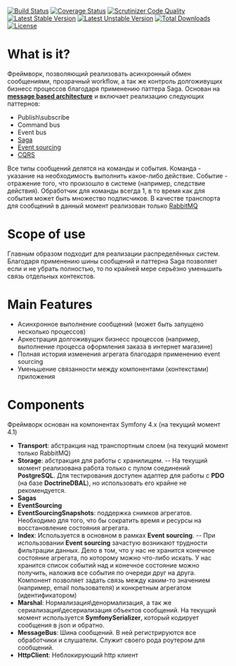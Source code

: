 [![Build Status](https://travis-ci.org/mmasiukevich/service-bus.svg?branch=master)](https://travis-ci.org/mmasiukevich/service-bus)
[![Coverage Status](https://coveralls.io/repos/github/mmasiukevich/service-bus/badge.svg?branch=master)](https://coveralls.io/github/mmasiukevich/service-bus?branch=master)
[![Scrutinizer Code Quality](https://scrutinizer-ci.com/g/mmasiukevich/service-bus/badges/quality-score.png?b=master)](https://scrutinizer-ci.com/g/mmasiukevich/service-bus/?branch=master)
[![Latest Stable Version](https://poser.pugx.org/mmasiukevich/service-bus/v/stable)](https://packagist.org/packages/mmasiukevich/service-bus)
[![Latest Unstable Version](https://poser.pugx.org/mmasiukevich/service-bus/v/unstable)](https://packagist.org/packages/mmasiukevich/service-bus)
[![Total Downloads](https://poser.pugx.org/mmasiukevich/service-bus/downloads)](https://packagist.org/packages/mmasiukevich/service-bus)
[![License](https://poser.pugx.org/mmasiukevich/service-bus/license)](https://packagist.org/packages/mmasiukevich/service-bus)

#   What is it?
Фреймворк, позволяющий реализовать асинхронный обмен сообщениями, прозрачный workflow, а так же контроль долгоживущих бизнесс процессов благодаря применению паттера Saga. 
Основан на **[message based architecture](https://www.enterpriseintegrationpatterns.com/patterns/messaging/Messaging.html)** и включает реализацию следующих паттернов:
  - Publish\subscribe
  - Command bus
  - Event bus
  - [Saga](https://microservices.io/patterns/data/saga.html)
  - [Event sourcing](https://microservices.io/patterns/data/event-sourcing.html)
  - [CQRS](https://microservices.io/patterns/data/cqrs.html)

Все типы сообщений делятся на команды и события. Команда - указание на необходимость выполнить какое-либо действие. Событие - отражение того, что произошло в системе (например, следствие действия). Обработчик для команды всегда 1, в то время как для события может быть множество подписчиков.
В качестве транспорта для сообщений в данный момент реализован только [RabbitMQ](https://www.rabbitmq.com/)

# Scope of use
Главным образом подходит для реализации распределённых систем. Благодаря применению шины сообщений и паттерна Saga позволяет если и не убрать полностью, то по крайней мере серьёзно уменьшить связь отдельных контекстов.

# Main Features
 - Асинхронное выполнение сообщений (может быть запущено несколько процессов)
 - Аркестрация долгоживущих бизнесс процессов (например, выполнение процесса оформления заказа в интернет магазине)
 - Полная история изменения агрегата благодаря применению event sourcing
 - Уменьшение связанности между компонентами (контекстами) приложения

# Components 
Фреймворк основан на компонентах Symfony 4.x (на текущий момент 4.1)
- **Transport**: абстракция над транспортным слоем (на текущий момент только RabbitMQ)
- **Storage**: абстракция для работы с хранилищем. 
-- На текущий момент реализована работа только с пулом соединений **PostgreSQL**. Для тестирования доступен адаптер для работы с **PDO** (на базе **DoctrineDBAL**), но использовать его крайне не рекомендуется.
- **Sagas**
- **EventSourcing**
- **EventSourcingSnapshots**: поддержка снимков агрегатов. Необходимо для того, что бы сократить время и ресурсы на восстановление состояния агрегата.
- **Index**: Используется в основном в рамках **Event sourcing**.
-- При использовании **Event sourcing** зачастую возникают трудности фильтрации данных. Дело в том, что у нас не хранится конечное состояние агрегата, по которому можно что-либо искать. У нас хранится список событий над и конечное состояние можно получить, наложив все события по очереди друг на друга. Компонент позволяет задать связь между каким-то значением (например, email пользователя) и конкретным агрегатом (идентификатором)
- **Marshal**: Нормализация\денормализация, а так же сериализация\десериализация объектов сообщений. На текущий момент используется **SymfonySerializer**, который кодирует сообщения в json и обратно.
- **MessageBus**: Шина сообщений. В ней регистрируются все обработчики и слушатели. Служит своего рода роутером для сообщений.
- **HttpClient**: Неблокирующий http клиент




